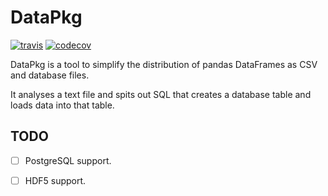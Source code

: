 # DataPkg

[![travis](https://img.shields.io/travis/ostrokach/datapkg.svg?style=flat-square)](https://travis-ci.org/ostrokach/datapkg)
[![codecov](https://img.shields.io/codecov/c/github/ostrokach/datapkg.svg?style=flat-square)](https://codecov.io/gh/ostrokach/datapkg)

DataPkg is a tool to simplify the distribution of pandas DataFrames as CSV and database files.

It analyses a text file and spits out SQL that creates a database table and loads data into that table.


## TODO

- [ ] PostgreSQL support.
- [ ] HDF5 support.

